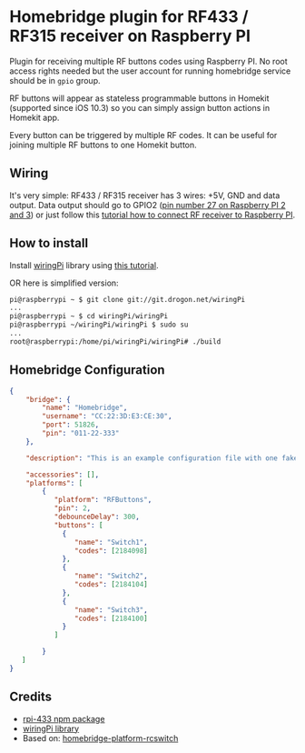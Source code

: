 # Homebridge plugin for RF433 / RF315 receiver on Raspberry PI

Plugin for receiving multiple RF buttons codes using Raspberry PI. No root access rights needed but the user account for running homebridge service should be in `gpio` group. 

RF buttons will appear as stateless programmable buttons in Homekit (supported since iOS 10.3) so you can simply assign button actions in Homekit app.

Every button can be triggered by multiple RF codes. It can be useful for joining multiple RF buttons to one Homekit button.

## Wiring 

It's very simple: RF433 / RF315 receiver has 3 wires: +5V, GND and data output. Data output should go to GPIO2 ([pin number 27 on Raspberry PI 2 and 3](https://projects.drogon.net/raspberry-pi/wiringpi/pins/)) or just follow this [tutorial how to connect RF receiver to Raspberry PI](http://www.princetronics.com/how-to-read-433-mhz-codes-w-raspberry-pi-433-mhz-receiver/).

## How to install 

Install [wiringPi](https://projects.drogon.net/raspberry-pi/wiringpi/) library using [this tutorial](https://projects.drogon.net/raspberry-pi/wiringpi/download-and-install/). 

OR here is simplified version: 

```bash
pi@raspberrypi ~ $ git clone git://git.drogon.net/wiringPi
...
pi@raspberrypi ~ $ cd wiringPi/wiringPi
pi@raspberrypi ~/wiringPi/wiringPi $ sudo su
...
root@raspberrypi:/home/pi/wiringPi/wiringPi# ./build
```

## Homebridge Configuration 

```json
{
    "bridge": {
        "name": "Homebridge",
        "username": "CC:22:3D:E3:CE:30",
        "port": 51826,
        "pin": "011-22-333"
    },

    "description": "This is an example configuration file with one fake accessory and one fake platform. You can use this as a template for creating your own configuration file containing devices you actually own.",

    "accessories": [],
    "platforms": [
        {
           "platform": "RFButtons",
           "pin": 2,
           "debounceDelay": 300,
           "buttons": [
             {
                "name": "Switch1",
                "codes": [2184098]
             },
             {
                "name": "Switch2",
                "codes": [2184104]
             },
             {
                "name": "Switch3",
                "codes": [2184100]
             }
           ]

        }
   ]
}
```

## Credits 

- [rpi-433 npm package](https://www.npmjs.com/package/rpi-433)
- [wiringPi library](https://projects.drogon.net/raspberry-pi/wiringpi/)
- Based on: [homebridge-platform-rcswitch](https://github.com/rainlake/homebridge-platform-rcswitch)
